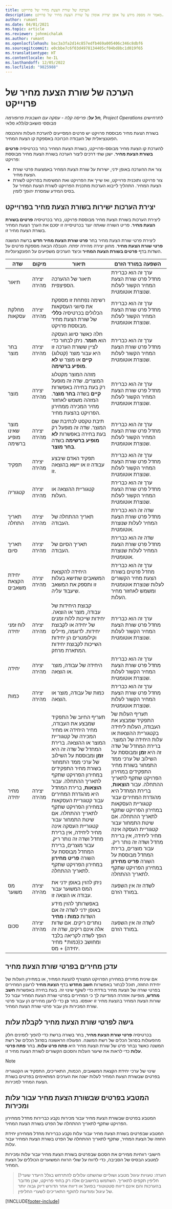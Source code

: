 ```yaml
---
title: הערכה של שורת הצעת מחיר של פרוייקט
description: מאמר זה מספק מידע על אופן יצירת אומדן על שורת הצעת מחיר של פרויקט.
author: rumant
ms.date: 04/01/2021
ms.topic: article
ms.reviewer: johnmichalak
ms.author: rumant
ms.openlocfilehash: bac3a3fa2d14c857edfb469a005406c346c8dbf6
ms.sourcegitcommit: e0cbbe7c6f03d4978134405cf04bd8bc1d019f65
ms.translationtype: HT
ms.contentlocale: he-IL
ms.lasthandoff: 12/05/2022
ms.locfileid: "9825988"
---
```

# <a name="estimate-a-project-quote-line"></a>הערכה של שורת הצעת מחיר של פרוייקט

_**חל על:** פריסה קלה - עסקה עם חשבונית פרופורמה, Project Operations לתרחישים מבוססי משאבים/ללא מלאי_

בשורת הצעת מחיר מבוססת פרויקט יש פרטים המסייעים להערכת העלות וההכנסה הפוטנציאלית של העבודה הכרוכה באספקת קו הצעת המחיר.

להערכת קו הצעת מחיר מבוסס-פרוייקט, בשורת הצעת המחיר בחר בכרטיסיה **פרטים בשורת הצעת מחיר**. ישנן שתי דרכים ליצור הערכה בשורת הצעת מחיר מבוססת פרויקט:

- צור את ההערכה באופן ידני, ישירות על שורת הצעת המחיר באמצעות פרטי שורת הצעת מחיר. 
- צור פרויקט ותוכנית פרוייקט, ואז שייך את הפרויקט ואת המשימות בפרויקט לשורת הצעת המחיר. התהליך לייבוא הערכות מתכנית הפרויקט לשורת הצעת המחיר על בסיס המידע שמסרת יהופך לזמין.

## <a name="create-estimates-directly-on-a-project-quote-line"></a>יצירת הערכות ישירות בשורת הצעת מחיר בפרוייקט

ליצירת הערכות בשורת הצעת מחיר מבוססת פרויקט, בחר בכרטיסיה **פרטים בשורת הצעת מחיר**. פריט השורה שאתה יוצר בכרטיסייה זו יסכם את הערך הצעת המחיר בשורת הצעת מחיר זו. 

ליצירת פרטי שורת הצעת מחיר בחר **פרט שורת הצעת מחיר חדש** ברשת המשנה **פרטי שורת הצעת מחיר**. מחוון יצירה מהירה יפתח. הטבלה הבאה מספקת פרטים על השדות בדף **פרטים בשורת הצעת המחיר** וכיצד הערכים משפיעים על הפונקציונליות.

| **שדה** | **מיקום** | **תיאור** | **השפעה במורד הזרם** |
| --- | --- | --- | --- |
| תיאור | יצירה מהירה | תיאור של ההערכה הספיצפית. | ערך זה הוא כברירת מחדל פרט שורת הצעת המחיר הקשור לעלות שנוצרת אוטומטית. |
| מחלקת עסקאות | יצירה מהירה | רשימה נפתחת זו מספקת את סיווגי העסקאות הכלולים בכרטיסיה **כללי** של שורת הצעת מחיר מבוססת פרויקט.  | ערך זה הוא כברירת מחדל פרט שורת הצעת המחיר הקשור לעלות שנוצרת אוטומטית. |
| בחר מוצר | יצירה מהירה | חלה כאשר סיווג העסקה הוא **חומר**. ניתן לבחור כדי לציין ששורת הערכה זו היא עבור מוצר (קטלוג) **קיים** או מוצר ש **‏‫לא מופיע ברשימה‬**. | ערך זה הוא כברירת מחדל פרט שורת הצעת המחיר הקשור לעלות שנוצרת אוטומטית. |
| מוצר | יצירה מהירה | מזהה המוצר מקטלוג המוצרים. שדה זה מופעל רק בעת בחירה באפשרות **קיים** בשדה **בחר מוצר**. המזהה משמש לאחזור מחיר המכירה ממחירון הפרויקט בהצעת מחיר. | ערך זה הוא כברירת מחדל פרט שורת הצעת המחיר הקשור לעלות שנוצרת אוטומטית. |
| מוצר שאינו מופיע ברשימה | יצירה מהירה | תיבת טקסט לכתיבת שם המוצר. שדה זה מופעל רק בעת בחירה באפשרות **לא מופיע ברשימה** בשדה **בחר מוצר**.| ערך זה הוא כברירת מחדל פרט שורת הצעת המחיר הקשור לעלות שנוצרת אוטומטית. |
| תפקיד | יצירה מהירה | תפקיד האדם שיבצע עבודה זו או יישא בהוצאה זו. | ערך זה הוא כברירת מחדל פרט שורת הצעת המחיר הקשור לעלות שנוצרת אוטומטית. |
| קטגוריה | יצירה מהירה | קטגוריית ההוצאה או העלות. | ערך זה הוא כברירת מחדל פרט שורת הצעת המחיר הקשור לעלות שנוצרת אוטומטית. |
| תאריך התחלה | יצירה מהירה | תאריך ההתחלה של העבודה. | שדה זה הוא כברירת מחדל פרט שורת הצעת המחיר לעלות שנוצרת אוטומטית. |
| תאריך סיום | יצירה מהירה | תאריך הסיום של העבודה. | שדה זה הוא כברירת מחדל פרט שורת הצעת המחיר לעלות שנוצרת אוטומטית. |
| יחידת הקצאת משאבים | יצירה מהירה | היחידה להקצאת המשאבים שתישא בעלות זו ותספק את המשאב שיעבוד עליה. | ערך זה הוא כברירת מחדל פרטים בשורת הצעת מחיר הקשורים לעלות שנוצרת אוטומטית ומשמש לאחזור מחיר העלות. |
| לוח זמני יחידה | יצירה מהירה | קבוצת היחידות של עבודה, מוצר או הוצאה. יחידות שייכות ללוח זמנים של יחידה או לקבוצת יחידות. לדוגמה, מיילים וקילומטרים הן יחידות השייכות לקבוצת יחידות המתארת מרחק. | ערך זה הוא כברירת מחדל פרט שורת הצעת המחיר הקשור לעלות שנוצרת אוטומטית. |
| יחידה | יצירה מהירה | היחידה של עבודה, מוצר או הוצאה. | ערך זה הוא כברירת מחדל פרט שורת הצעת המחיר הקשור לעלות שנוצרת אוטומטית. |
| כמות | יצירה מהירה | כמות של עבודה, מוצר או הוצאה. | ערך זה הוא כברירת מחדל פרט שורת הצעת המחיר הקשור לעלות שנוצרת אוטומטית. |
| מחיר יחידה | יצירה מהירה |תעריף החיוב של התפקיד שמבצע את העבודה, מחיר היחידה או מחיר המכירה של קטגוריית המוצר או ההוצאה. ברירת המחדל של שדה זה היא **זמן** ומבוססת על השילוב של ערכי ממד התמחור בשורת מחיר התפקידים במחירון הפרויקט שתקף לתאריך ההתחלה. עבור **הוצאות**, ברירת המחדל היא מהגדרת המחירים עבור קטגוריית העסקאות במחירון הפרויקט שתקף לתאריך ההתחלה. אם שיטת התמחור עבור קטגוריית העסקה אינה מחיר ליחידה, אין ברירת מחדל ושדה זה נותר ריק. עבור מוצרים, ברירת המחדל מבוססת על השורה **פריט מחירון** במחירון הפרויקט שתקף לתאריך ההתחלה.| תעריף העלות של התפקיד שמבצע את העבודה, העלות ליחידה בקטגוריית ההוצאות או עלות היחידה של המוצר. ברירת המחדל של שדה זה היא **זמן** ומבוססת על השילוב של ערכי ממד התמחור בשורת מחיר התפקידים במחירון הפרויקט שתקף לתאריך ההתחלה. עבור **הוצאות**, ברירת המחדל היא מהגדרת המחירים עבור קטגוריית העסקאות במחירון הפרויקט שתקף לתאריך ההתחלה. אם שיטת התמחור עבור קטגוריית העסקה אינה מחיר ליחידה, אין ברירת מחדל ושדה זה נותר ריק. עבור מוצרים, ברירת המחדל מבוססת על השורה **פריט מחירון** במחירון הפרויקט שתקף לתאריך ההתחלה.|
| מס משוער | יצירה מהירה | ניתן להזין באופן ידני את המס המשוער עבור עבודה או הוצאה זו. | לשדה זה אין השפעה במורד הזרם. |
| סכום | יצירה מהירה | באפשרותך להזין מידע באופן ידני לשדה זה אם השדות **כמות** ו **מחיר** נותרים ריקים. אם שדות אלה אינם ריקים, שדה זה הופך לשדה לקריאה בלבד ומחושב כ(כמות\* מחיר יחידה) + מס. | לשדה זה אין השפעה במורד הזרם. |


## <a name="update-prices-on-quote-line-details"></a>עדכן מחירים בפרטי שורת הצעת מחיר

אם שינית מחירים במחירון הפרויקט המצורף להצעת המחיר, או במחירון העלות של יחידת החוזה, תוכל לבחור באפשרות **חשב מחדש** בדף **הצעת מחיר** לרענון המחירים בפרטי שורה של הצעת מחיר בודדת כדי לשקף שינוי זה. בעת בחירה באפשרות **חשב מחדש**, מופיעה אזהרה המודיעה לך כי המחירים בפרטי שורת הצעת המחיר עבור כל שורות הצעת המחיר בהצעת מחיר זו יאופסו. בחר **כן** כדי לרענן מחירים הן עבור פרטי שורת המכירות והן עבור פרטי שורת הצעת המחיר.

## <a name="access-quote-line-details-for-cost"></a>גישה לפרטי שורת הצעת מחיר לקבלת עלות

בכרטיסיה **פרטי שורת הצעת מחיר**, בחר בשורה ברשת כדי להפוך לזמינים חלק מהפעולות בסרגל הכלים של רשת המשנה. הפעולה הראשונה בסרגל הכלים של רשת המשנה כאשר נבחר פרט של שורת הצעת מחיר היא **פתח פרט עלות**. בחר **פתח פרטי עלות** כדי לראות את שיעור העלות והסכום הקשורים לשורת הצעת מחיר זו.

> [!NOTE]
> שינוי של ערכי יחידת הקצאת המשאבים, הכמות, התאריכים, התפקיד או הקטגוריה בפרטים שבשורת הצעת המחיר לעלות ישנה את הערכים המתאימים בפרטים בשורת הצעת המחיר למכירות.
## <a name="currency-on-quote-line-details-for-cost-and-sales"></a>המטבע בפרטים שבשורת הצעת מחיר עבור עלות ומכירות

המטבע בפרטים שבשורת הצעת מחיר עבור מכירות נקבע כברירות מחדל ממחירון הפרויקט שתקף לתאריך ההתחלה של הפרט בשורת הצעת המחיר.

המטבע שבפרטים בשורת הצעת מחיר עבור עלות נקבע כברירות מחדל ממחירון יחידת החוזה של הצעת המחיר, שתקף לתאריך ההתחלה של הפרט בשורת הצעת המחיר עבור עלות.

חישובי רווחיות ממירים את הסכום שבפרטים בשורת הצעת מחיר עבור עלות ומכירות למטבע הבסיס של הסביבה, כדי לדווח על שולי הרווח המשוערים הכוללים על הצעת המחיר.

> [!הערה: טעויות עיגול מטבע ושוליים שהשתנו עלולים להתרחש בגלל היעדר שערי חליפין תקפים לתאריך. השתמש בחישובים אלה רק בחוזי פרויקט, שכן מדובר בהערכות והם אינם דיווח סטטוטורי בפועל או דיווח אחר הדורש דיוק גבוה יותר של עיגול ומודעות לתוקף התאריכים לשערי החליפין.


[!INCLUDE[footer-include](../../includes/footer-banner.md)]
